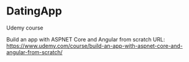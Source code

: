 # DatingApp

Udemy course

Build an app with ASPNET Core and Angular from scratch
URL: https://www.udemy.com/course/build-an-app-with-aspnet-core-and-angular-from-scratch/
